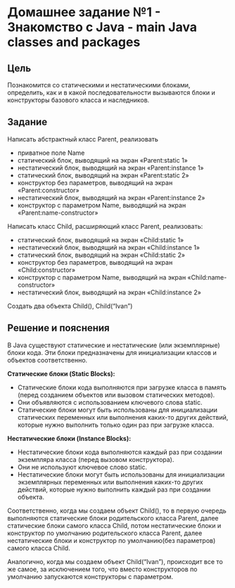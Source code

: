 # Домашнее задание №1 - Знакомство с Java - main Java classes and packages

## Цель
Познакомится со статическими и нестатическими блоками, определить, как и в какой последовательности вызываются блоки и конструкторы базового класса и наследников.

## Задание

Написать абстрактный класс Parent, реализовать

- приватное поле Name
- статический блок, выводящий на экран «Parent:static 1»
- нестатический блок, выводящий на экран «Parent:instance 1»
- статический блок, выводящий на экран «Parent:static 2»
- конструктор без параметров, выводящий на экран «Parent:constructor»
- нестатический блок, выводящий на экран «Parent:instance 2»
- конструктор c параметром Name, выводящий на экран «Parent:name-constructor»

Написать класс Child, расширяющий класс Parent, реализовать:
- статический блок, выводящий на экран «Child:static 1»
- нестатический блок, выводящий на экран «Child:instance 1»
- статический блок, выводящий на экран «Child:static 2»
- конструктор без параметров, выводящий на экран «Child:constructor»
- конструктор c параметром Name, выводящий на экран «Child:name-constructor»
- нестатический блок, выводящий на экран «Child:instance 2»
  
Создать два объекта Child(), Child(“Ivan”)

## Решение и пояснения
В Java существуют статические и нестатические (или экземплярные) блоки кода. Эти блоки предназначены для инициализации классов и объектов соответственно.

**Статические блоки (Static Blocks):**
- Статические блоки кода выполняются при загрузке класса в память (перед созданием объектов или вызовом статических методов).
- Они объявляются с использованием ключевого слова static.
- Статические блоки могут быть использованы для инициализации статических переменных или выполнения каких-то других действий, которые нужно выполнить только один раз при загрузке класса.

**Нестатические блоки (Instance Blocks):**
- Нестатические блоки кода выполняются каждый раз при создании экземпляра класса (перед вызовом конструктора).
- Они не используют ключевое слово static.
- Нестатические блоки могут быть использованы для инициализации экземплярных переменных или выполнения каких-то других действий, которые нужно выполнить каждый раз при создании объекта.

Соответственно, когда мы создаем объект Child(), то в первую очередь выполняются статические блоки родительского класса Parent, далее статические блоки самого класса Child, потом нестатические блоки и конструктор по умолчанию родительского класса Parent,
далее нестатические блоки и конструктор по умолчанию(без параметров) самого класса Child.

Аналогично, когда мы создаем объект Child(“Ivan”), происходит все то же самое, за исключением того, что вместо конструкторов по умолчанию запускаются конструкторы с параметром.
